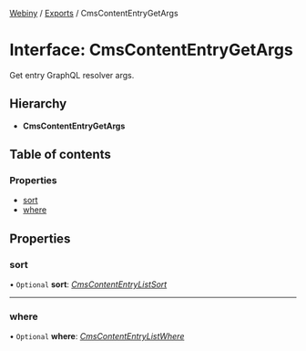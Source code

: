 [Webiny](../README.md) / [Exports](../modules.md) / CmsContentEntryGetArgs

# Interface: CmsContentEntryGetArgs

Get entry GraphQL resolver args.

## Hierarchy

* **CmsContentEntryGetArgs**

## Table of contents

### Properties

- [sort](cmscontententrygetargs.md#sort)
- [where](cmscontententrygetargs.md#where)

## Properties

### sort

• `Optional` **sort**: [*CmsContentEntryListSort*](../types/cmscontententrylistsort.md)

___

### where

• `Optional` **where**: [*CmsContentEntryListWhere*](cmscontententrylistwhere.md)
